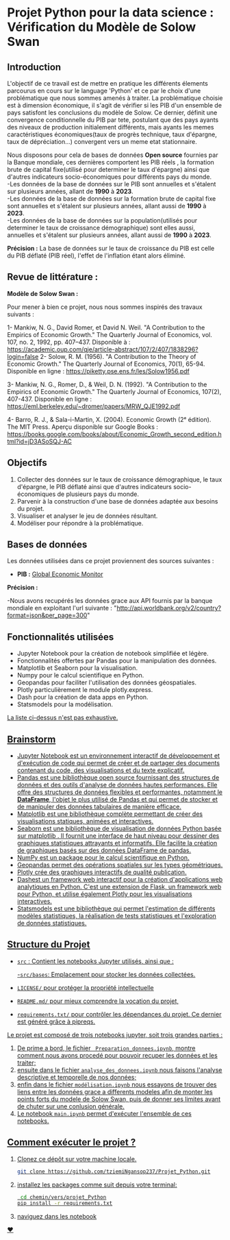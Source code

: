 # Projet Python pour la data science : Vérification du Modèle de Solow Swan 
 

## Introduction

L'objectif de ce travail est de mettre en pratique les différents élements parcourus en cours sur le language 'Python' et ce par le choix d'une problématique que nous sommes amenés à traiter. La problématique choisie est à dimension économique, il s'agit de vérifier si les PIB d'un ensemble de pays satisfont les conclusions du modèle de Solow. Ce dernier, définit une  convergence conditionnelle  du PIB par tete, postulant que des pays ayants des niveaux de production initialement différents, mais ayants les memes caractéristiques économiques(taux de progrès technique, taux d'épargne, taux de dépréciation...) convergent vers un meme etat stationnaire.

Nous disposons pour cela de bases de données **Open source** fournies par la Banque mondiale, ces dernières comportent les PIB réels , la formation brute de capital fixe(utilisé pour determiner le taux d'épargne) ainsi que d'autres indicateurs socio-économiques pour différents pays du monde.<br> 
   -Les données de la base de données sur le PIB sont annuelles et s'étalent sur plusieurs années, allant de **1990** à **2023**.<br>
   -Les données de la base de données sur la formation brute de capital fixe sont annuelles et s'étalent sur plusieurs années, allant aussi de **1990** à **2023**.<br>
   -Les données de la base de données sur la population(utilisés pour determiner le taux de croissance démographique) sont elles aussi, annuelles et s'étalent sur plusieurs années, allant aussi de **1990** à **2023**.<br>

**Précision :** La base de données sur le taux de croissance du PIB est celle du PIB déflaté (PIB réel), l'effet de l'inflation étant alors éliminé.


## Revue de littérature : 

**Modèle de Solow Swan :** 

Pour mener à bien ce projet, nous nous sommes inspirés des travaux suivants : 

1- Mankiw, N. G., David Romer, et David N. Weil. "A Contribution to the Empirics of Economic Growth." The Quarterly Journal of Economics, vol. 107, no. 2, 1992, pp. 407–437.
Disponible à : https://academic.oup.com/qje/article-abstract/107/2/407/1838296?login=false
2- Solow, R. M. (1956).
"A Contribution to the Theory of Economic Growth."
The Quarterly Journal of Economics, 70(1), 65-94.
Disponible en ligne : https://piketty.pse.ens.fr/les/Solow1956.pdf 

3- Mankiw, N. G., Romer, D., & Weil, D. N. (1992).
"A Contribution to the Empirics of Economic Growth."
The Quarterly Journal of Economics, 107(2), 407-437.
Disponible en ligne : https://eml.berkeley.edu/~dromer/papers/MRW_QJE1992.pdf

4- Barro, R. J., & Sala-i-Martin, X. (2004).
Economic Growth (2ᵉ édition).
The MIT Press.
Aperçu disponible sur Google Books : https://books.google.com/books/about/Economic_Growth_second_edition.html?id=jD3ASoSQJ-AC

## Objectifs

1. Collecter des données sur le taux de croissance démographique, le taux d'épargne, le PIB déflaté ainsi que d'autres indicateurs socio-économiques de plusieurs pays du monde.
2. Parvenir à la construction d'une base de données adaptée aux besoins du projet.
3. Visualiser et analyser le jeu de données résultant.
4. Modéliser pour répondre à la problématique.

## Bases de données

Les données utilisées dans ce projet proviennent des sources suivantes :


- **PIB :** [Global Economic Monitor]( https://databank.worldbank.org/source/world-development-indicators)


**Précision :** 

   -Nous avons recupérés les données grace aux API fournis par la banque mondiale en exploitant l'url suivante : "http://api.worldbank.org/v2/country?format=json&per_page=300"
## Fonctionnalités utilisées

- Jupyter Notebook pour la création de notebook simplifiée et légère.
- Fonctionnalités offertes par Pandas pour la manipulation des données.
- Matplotlib et Seaborn pour la visualisation.
- Numpy pour le calcul scientifique en Python. 
- Geopandas pour faciliter l'utilisation des données géospatiales.
- Plotly particulièrement le module plotly.express.
- Dash pour la création de data apps en Python.
- Statsmodels pour la modélisation.

<u> La liste ci-dessus n'est pas exhaustive. <u>

## Brainstorm

- [Jupyter Notebook](https://docs.jupyter.org/en/latest/) est un environnement interactif de développement et d'exécution de code qui permet de créer et de partager des documents contenant du code, des visualisations et du texte explicatif.
- [Pandas](https://pandas.pydata.org/docs/index.html) est une bibliothèque open source fournissant des structures de données et des outils d'analyse de données hautes performances. Elle offre des structures de données flexibles et performantes, notamment le **DataFrame**, l'objet le plus utilisé de Pandas et qui permet de stocker et de manipuler des données tabulaires de manière efficace. 
- [Matplotlib](https://matplotlib.org/stable/index.html) est une bibliothèque complète permettant de créer des visualisations statiques, animées et interactives.
- [Seaborn](https://seaborn.pydata.org/) est une bibliothèque de visualisation de données Python basée sur matplotlib . Il fournit une interface de haut niveau pour dessiner des graphiques statistiques attrayants et informatifs. Elle facilite la création de graphiques basés sur des données DataFrame de pandas.
- [NumPy](https://numpy.org/doc/) est un package pour le calcul scientifique en Python. 
- [Geopandas](https://geopandas.org/en/stable/) permet des opérations spatiales sur les types géométriques.
- [Plotly](https://plotly.com/python/) crée des graphiques interactifs de qualité publication. 
- [Dash](https://dash.plotly.com/)est un framework web interactif pour la création d'applications web analytiques en Python. C'est une extension de Flask, un framework web pour Python, et utilise également Plotly pour les visualisations interactives.
- [Statsmodels](https://www.statsmodels.org/stable/index.html) est une bibliothèque qui permet l'estimation de différents modèles statistiques, la réalisation de tests statistiques et l'exploration de données statistiques. 


## [Structure du Projet](https://pythonds.linogaliana.fr/content/getting-started/04_python_practice.html)

- `src` : Contient les notebooks Jupyter utilisés, ainsi que :

   -`src/bases`: Emplacement pour stocker les données collectées.

- `LICENSE/` pour protéger la propriété intellectuelle
- `README.md/` pour mieux comprendre la vocation du projet,
- `requirements.txt/` pour contrôler les dépendances du projet. Ce dernier est généré grâce à [pipreqs](https://pypi.org/project/pipreqs/#description).

Le projet est composé de trois notebooks jupyter, soit trois grandes parties : 

1. De prime a bord, le fichier ` Preparation_donnees.ipynb`, montre comment nous avons procedé pour pouvoir recuper les données et les traiter;
2. ensuite dans le fichier `analyse_des_donnees.ipynb` nous faisons l'analyse descriptive et temporelle de nos données;
3. enfin dans le fichier `modélisation.ipynb` nous essayons de trouver des liens entre les données grace a differents modeles afin de monter les points forts du modele de Solow Swan, puis de donner ses limites avant de chuter sur une conlusion générale.
4. Le notebook `main.ipynb` permet d'exécuter l'ensemble de ces notebooks.
## Comment exécuter le projet ?

1. Clonez ce dépôt sur votre machine locale.

   ```bash
   git clone https://github.com/tziemiNgansop237/Projet_Python.git
2. installez les packages comme suit depuis votre terminal:
    ```bash
     cd chemin/vers/projet_Python
   pip install -r requirements.txt
3. naviguez dans les notebook
   
&hearts;
